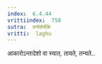 ```yaml
---
index:  6.4.44
vrittiindex:  758
sutra:  तनोतेर्यकि
vritti:  laghu 
---
```


आकारोऽन्तादेशो वा स्यात्. तायते, तन्यते..

